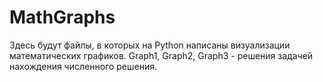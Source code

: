# MathGraphs

Здесь будут файлы, в которых на Python написаны визуализации математических графиков.
Graph1, Graph2, Graph3 - решения задачей нахождения численного решения. 

